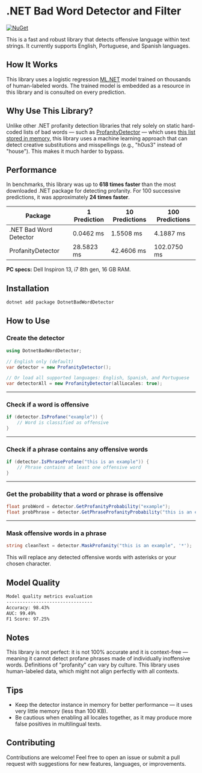 # .NET Bad Word Detector and Filter 
[![NuGet](https://img.shields.io/nuget/v/DotnetBadWordDetector.svg)](https://www.nuget.org/packages/DotnetBadWordDetector/)

This is a fast and robust library that detects offensive language within text strings. It currently supports English, Portuguese, and Spanish languages.

## How It Works

This library uses a logistic regression [ML.NET](https://dotnet.microsoft.com/en-us/apps/machinelearning-ai/ml-dotnet) model trained on thousands of human-labeled words. The trained model is embedded as a resource in this library and is consulted on every prediction.

## Why Use This Library?

Unlike other .NET profanity detection libraries that rely solely on static hard-coded lists of bad words — such as [ProfanityDetector](https://github.com/stephenhaunts/ProfanityDetector) — which uses [this list stored in memory](https://github.com/stephenhaunts/ProfanityDetector/blob/main/ProfanityFilter/ProfanityFilter/ProfanityList.cs), this library uses a machine learning approach that can detect creative substitutions and misspellings (e.g., "h0us3" instead of "house"). This makes it much harder to bypass.

## Performance

In benchmarks, this library was up to **618 times faster** than the most downloaded .NET package for detecting profanity. For 100 successive predictions, it was approximately **24 times faster**.

| Package                | 1 Prediction | 10 Predictions | 100 Predictions |
| ---------------------- | ------------ | -------------- | --------------- |
| .NET Bad Word Detector | 0.0462 ms    | 1.5508 ms      | 4.1887 ms       |
| ProfanityDetector      | 28.5823 ms   | 42.4606 ms     | 102.0750 ms     |

**PC specs:** Dell Inspiron 13, i7 8th gen, 16 GB RAM.

## Installation

```bash
dotnet add package DotnetBadWordDetector
```

## How to Use

### Create the detector

```csharp
using DotnetBadWordDetector;

// English only (default)
var detector = new ProfanityDetector();

// Or load all supported languages: English, Spanish, and Portuguese
var detectorAll = new ProfanityDetector(allLocales: true);
```

---

### Check if a word is offensive

```csharp
if (detector.IsProfane("example")) {
    // Word is classified as offensive
}
```

---

### Check if a phrase contains any offensive words

```csharp
if (detector.IsPhraseProfane("this is an example")) {
    // Phrase contains at least one offensive word
}
```

---

### Get the probability that a word or phrase is offensive

```csharp
float probWord = detector.GetProfanityProbability("example");
float probPhrase = detector.GetPhraseProfanityProbability("this is an example");
```

---

### Mask offensive words in a phrase

```csharp
string cleanText = detector.MaskProfanity("this is an example", '*');
```

This will replace any detected offensive words with asterisks or your chosen character.

## Model Quality

```bash
Model quality metrics evaluation
--------------------------------
Accuracy: 98.43%
AUC: 99.49%
F1 Score: 97.25%
```

## Notes

This library is not perfect: it is not 100% accurate and it is context-free — meaning it cannot detect profane phrases made of individually inoffensive words.
Definitions of "profanity" can vary by culture. This library uses human-labeled data, which might not align perfectly with all contexts.

## Tips

* Keep the detector instance in memory for better performance — it uses very little memory (less than 100 KB).
* Be cautious when enabling all locales together, as it may produce more false positives in multilingual texts.

## Contributing

Contributions are welcome! Feel free to open an issue or submit a pull request with suggestions for new features, languages, or improvements.
